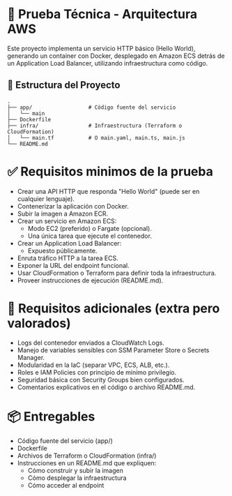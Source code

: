 # 🧪 Prueba Técnica - Arquitectura AWS

Este proyecto implementa un servicio HTTP básico (Hello World), generando un container con Docker, desplegado en Amazon ECS detrás de un Application Load Balancer, utilizando infraestructura como código.

## 📁 Estructura del Proyecto

```
.
├── app/                  # Código fuente del servicio
│   └── main
├── Dockerfile
├── infra/                # Infraestructura (Terraform o CloudFormation)
│   └── main.tf           # O main.yaml, main.ts, main.js 
└── README.md
```

# ✅ Requisitos minimos de la prueba

- Crear una API HTTP que responda "Hello World" (puede ser en cualquier lenguaje).
- Contenerizar la aplicación con Docker.
- Subir la imagen a Amazon ECR.
- Crear un servicio en Amazon ECS:
  - Modo EC2 (preferido) o Fargate (opcional).
  - Una única tarea que ejecute el contenedor.
- Crear un Application Load Balancer:
  - Expuesto públicamente.
- Enruta tráfico HTTP a la tarea ECS.
- Exponer la URL del endpoint funcional.
- Usar CloudFormation o Terraform para definir toda la infraestructura.
- Proveer instrucciones de ejecución (README.md).

# 🔐 Requisitos adicionales (extra pero valorados)

- Logs del contenedor enviados a CloudWatch Logs.
- Manejo de variables sensibles con SSM Parameter Store o Secrets Manager.
- Modularidad en la IaC (separar VPC, ECS, ALB, etc.).
- Roles e IAM Policies con principio de mínimo privilegio.
- Seguridad básica con Security Groups bien configurados.
- Comentarios explicativos en el código o archivo README.md.

# 📦 Entregables
- Código fuente del servicio (app/)
- Dockerfile
- Archivos de Terraform o CloudFormation (infra/)
- Instrucciones en un README.md que expliquen:
  - Cómo construir y subir la imagen
  - Cómo desplegar la infraestructura
  - Cómo acceder al endpoint

